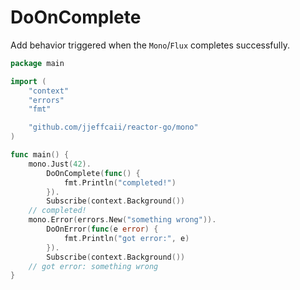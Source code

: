 # DoOnComplete
Add behavior triggered when the `Mono`/`Flux` completes successfully.

``` go
package main

import (
	"context"
	"errors"
	"fmt"

	"github.com/jjeffcaii/reactor-go/mono"
)

func main() {
	mono.Just(42).
		DoOnComplete(func() {
			fmt.Println("completed!")
		}).
		Subscribe(context.Background())
	// completed!
	mono.Error(errors.New("something wrong")).
		DoOnError(func(e error) {
			fmt.Println("got error:", e)
		}).
		Subscribe(context.Background())
	// got error: something wrong
}
```
